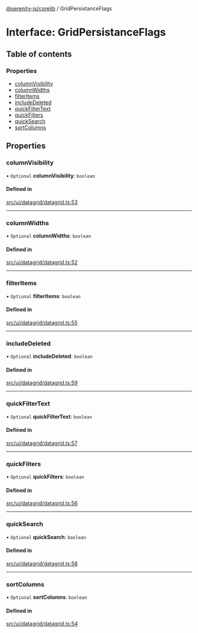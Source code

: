 [@serenity-is/corelib](../README.md) / GridPersistanceFlags

# Interface: GridPersistanceFlags

## Table of contents

### Properties

- [columnVisibility](GridPersistanceFlags.md#columnvisibility)
- [columnWidths](GridPersistanceFlags.md#columnwidths)
- [filterItems](GridPersistanceFlags.md#filteritems)
- [includeDeleted](GridPersistanceFlags.md#includedeleted)
- [quickFilterText](GridPersistanceFlags.md#quickfiltertext)
- [quickFilters](GridPersistanceFlags.md#quickfilters)
- [quickSearch](GridPersistanceFlags.md#quicksearch)
- [sortColumns](GridPersistanceFlags.md#sortcolumns)

## Properties

### columnVisibility

• `Optional` **columnVisibility**: `boolean`

#### Defined in

[src/ui/datagrid/datagrid.ts:53](https://github.com/serenity-is/serenity/blob/master/packages/corelib/src/ui/datagrid/datagrid.ts#L53)

___

### columnWidths

• `Optional` **columnWidths**: `boolean`

#### Defined in

[src/ui/datagrid/datagrid.ts:52](https://github.com/serenity-is/serenity/blob/master/packages/corelib/src/ui/datagrid/datagrid.ts#L52)

___

### filterItems

• `Optional` **filterItems**: `boolean`

#### Defined in

[src/ui/datagrid/datagrid.ts:55](https://github.com/serenity-is/serenity/blob/master/packages/corelib/src/ui/datagrid/datagrid.ts#L55)

___

### includeDeleted

• `Optional` **includeDeleted**: `boolean`

#### Defined in

[src/ui/datagrid/datagrid.ts:59](https://github.com/serenity-is/serenity/blob/master/packages/corelib/src/ui/datagrid/datagrid.ts#L59)

___

### quickFilterText

• `Optional` **quickFilterText**: `boolean`

#### Defined in

[src/ui/datagrid/datagrid.ts:57](https://github.com/serenity-is/serenity/blob/master/packages/corelib/src/ui/datagrid/datagrid.ts#L57)

___

### quickFilters

• `Optional` **quickFilters**: `boolean`

#### Defined in

[src/ui/datagrid/datagrid.ts:56](https://github.com/serenity-is/serenity/blob/master/packages/corelib/src/ui/datagrid/datagrid.ts#L56)

___

### quickSearch

• `Optional` **quickSearch**: `boolean`

#### Defined in

[src/ui/datagrid/datagrid.ts:58](https://github.com/serenity-is/serenity/blob/master/packages/corelib/src/ui/datagrid/datagrid.ts#L58)

___

### sortColumns

• `Optional` **sortColumns**: `boolean`

#### Defined in

[src/ui/datagrid/datagrid.ts:54](https://github.com/serenity-is/serenity/blob/master/packages/corelib/src/ui/datagrid/datagrid.ts#L54)
